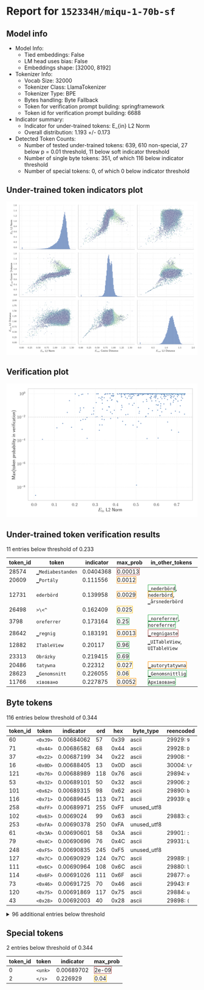 # Report for `152334H/miqu-1-70b-sf`

## Model info

* Model Info: 
  * Tied embeddings: False
  * LM head uses bias: False
  * Embeddings shape: [32000, 8192]
* Tokenizer Info: 
  * Vocab Size: 32000
  * Tokenizer Class: LlamaTokenizer
  * Tokenizer Type: BPE
  * Bytes handling: Byte Fallback
  * Token for verification prompt building: springframework
  * Token id for verification prompt building: 6688
* Indicator summary: 
  * Indicator for under-trained tokens: E_{in} L2 Norm
  * Overall distribution: 1.193 +/- 0.173
* Detected Token Counts: 
  * Number of tested under-trained tokens: 639, 610 non-special, 27 below p = 0.01 threshold, 11 below soft indicator threshold
  * Number of single byte tokens: 351, of which 116 below indicator threshold
  * Number of special tokens: 0, of which 0 below indicator threshold

## Under-trained token indicators plot
![Indicators scatter plots](../indicators_pairplot_byid/152334H_miqu_1_70b_sf.png)

## Verification plot
![Verification plot](../verifications_scatterplot/152334H_miqu_1_70b_sf.png)

## Under-trained token verification results
11 entries below threshold of 0.233

|   token_id | token                       |   indicator | max_prob                                                         | in_other_tokens                                                                                                                                                                            |
|------------|-----------------------------|-------------|------------------------------------------------------------------|--------------------------------------------------------------------------------------------------------------------------------------------------------------------------------------------|
|      28574 | ````` ▁Mediabestanden ````` |   0.0404368 | <span style='border: 1px solid rgb(169, 68, 66);'>0.00013</span> |                                                                                                                                                                                            |
|      20609 | ````` ▁Portály `````        |   0.111556  | <span style='border: 1px solid rgb(255, 145, 0);'>0.0012</span>  |                                                                                                                                                                                            |
|      12731 | ````` ederbörd `````        |   0.139958  | <span style='border: 1px solid rgb(255, 145, 0);'>0.0029</span>  | <span style='border: 1px solid rgb(40, 167, 69);'>````` ▁nederbörd `````</span>, <span style='border: 1px solid rgb(255, 145, 0);'>````` nederbörd `````</span>, ````` ▁årsnederbörd ````` |
|      26498 | ````` >\<^ `````            |   0.162409  | <span style='border: 1px solid rgb(251, 189, 8);'>0.025</span>   |                                                                                                                                                                                            |
|       3798 | ````` oreferrer `````       |   0.173164  | <span style='border: 1px solid rgb(40, 167, 69);'>0.25</span>    | <span style='border: 1px solid rgb(40, 167, 69);'>````` ▁noreferrer `````</span>, <span style='border: 1px solid rgb(40, 167, 69);'>````` noreferrer `````</span>                          |
|      28642 | ````` ▁regnig `````         |   0.183191  | <span style='border: 1px solid rgb(255, 145, 0);'>0.0013</span>  | <span style='border: 1px solid rgb(169, 68, 66);'>````` ▁regnigaste `````</span>                                                                                                           |
|      12882 | ````` ITableView `````      |   0.20117   | <span style='border: 1px solid rgb(40, 167, 69);'>0.96</span>    | ````` ▁UITableView `````, ````` UITableView `````                                                                                                                                          |
|      23313 | ````` Obrázky `````         |   0.219415  | <span style='border: 1px solid rgb(40, 167, 69);'>0.69</span>    |                                                                                                                                                                                            |
|      20486 | ````` tatywna `````         |   0.22312   | <span style='border: 1px solid rgb(251, 189, 8);'>0.027</span>   | <span style='border: 1px solid rgb(255, 145, 0);'>````` ▁autorytatywna `````</span>                                                                                                        |
|      28623 | ````` ▁Genomsnitt `````     |   0.226055  | <span style='border: 1px solid rgb(251, 189, 8);'>0.06</span>    | <span style='border: 1px solid rgb(40, 167, 69);'>````` ▁Genomsnittlig `````</span>                                                                                                        |
|      11766 | ````` хівовано `````        |   0.227875  | <span style='border: 1px solid rgb(255, 145, 0);'>0.0052</span>  | <span style='border: 1px solid rgb(40, 167, 69);'>````` Архівовано `````</span>                                                                                                            |


## Byte tokens
116 entries below threshold of 0.344

|   token_id | token              |   indicator |   ord | hex   | byte_type   | reencoded             |
|------------|--------------------|-------------|-------|-------|-------------|-----------------------|
|         60 | ````` <0x39> ````` |  0.00684062 |    57 | 0x39  | ascii       | 29929: ````` 9 `````  |
|         71 | ````` <0x44> ````` |  0.00686582 |    68 | 0x44  | ascii       | 29928: ````` D `````  |
|         37 | ````` <0x22> ````` |  0.00687199 |    34 | 0x22  | ascii       | 29908: ````` " `````  |
|         16 | ````` <0x0D> ````` |  0.00688405 |    13 | 0x0D  | ascii       | 30004: ````` \r ````` |
|        121 | ````` <0x76> ````` |  0.00688989 |   118 | 0x76  | ascii       | 29894: ````` v `````  |
|         53 | ````` <0x32> ````` |  0.00689101 |    50 | 0x32  | ascii       | 29906: ````` 2 `````  |
|        101 | ````` <0x62> ````` |  0.00689315 |    98 | 0x62  | ascii       | 29890: ````` b `````  |
|        116 | ````` <0x71> ````` |  0.00689645 |   113 | 0x71  | ascii       | 29939: ````` q `````  |
|        258 | ````` <0xFF> ````` |  0.00689971 |   255 | 0xFF  | unused_utf8 |                       |
|        102 | ````` <0x63> ````` |  0.0069024  |    99 | 0x63  | ascii       | 29883: ````` c `````  |
|        253 | ````` <0xFA> ````` |  0.00690378 |   250 | 0xFA  | unused_utf8 |                       |
|         61 | ````` <0x3A> ````` |  0.00690601 |    58 | 0x3A  | ascii       | 29901: ````` : `````  |
|         79 | ````` <0x4C> ````` |  0.00690696 |    76 | 0x4C  | ascii       | 29931: ````` L `````  |
|        248 | ````` <0xF5> ````` |  0.00690835 |   245 | 0xF5  | unused_utf8 |                       |
|        127 | ````` <0x7C> ````` |  0.00690929 |   124 | 0x7C  | ascii       | 29989: ````` \| ````` |
|        111 | ````` <0x6C> ````` |  0.00690964 |   108 | 0x6C  | ascii       | 29880: ````` l `````  |
|        114 | ````` <0x6F> ````` |  0.00691026 |   111 | 0x6F  | ascii       | 29877: ````` o `````  |
|         73 | ````` <0x46> ````` |  0.00691725 |    70 | 0x46  | ascii       | 29943: ````` F `````  |
|        120 | ````` <0x75> ````` |  0.00691869 |   117 | 0x75  | ascii       | 29884: ````` u `````  |
|         43 | ````` <0x28> ````` |  0.00692003 |    40 | 0x28  | ascii       | 29898: ````` ( `````  |
<details><summary>96 additional entries below threshold</summary>

|   token_id | token              |   indicator |   ord | hex   | byte_type   | reencoded            |
|------------|--------------------|-------------|-------|-------|-------------|----------------------|
|        250 | ````` <0xF7> ````` |  0.00692152 |   247 | 0xF7  | unused_utf8 |                      |
|         94 | ````` <0x5B> ````` |  0.00692426 |    91 | 0x5B  | ascii       | 29961: ````` [ ````` |
|         93 | ````` <0x5A> ````` |  0.00692465 |    90 | 0x5A  | ascii       | 29999: ````` Z ````` |
|         68 | ````` <0x41> ````` |  0.00692505 |    65 | 0x41  | ascii       | 29909: ````` A ````` |
|         95 | ````` <0x5C> ````` |  0.006926   |    92 | 0x5C  | ascii       | 29905: ````` \ ````` |
|        255 | ````` <0xFC> ````` |  0.00692806 |   252 | 0xFC  | unused_utf8 |                      |
|        254 | ````` <0xFB> ````` |  0.00692959 |   251 | 0xFB  | unused_utf8 |                      |
|         49 | ````` <0x2E> ````` |  0.00693074 |    46 | 0x2E  | ascii       | 29889: ````` . ````` |
|         59 | ````` <0x38> ````` |  0.006938   |    56 | 0x38  | ascii       | 29947: ````` 8 ````` |
|        110 | ````` <0x6B> ````` |  0.00694119 |   107 | 0x6B  | ascii       | 29895: ````` k ````` |
|         89 | ````` <0x56> ````` |  0.00694301 |    86 | 0x56  | ascii       | 29963: ````` V ````` |
|         84 | ````` <0x51> ````` |  0.00694448 |    81 | 0x51  | ascii       | 29984: ````` Q ````` |
|         38 | ````` <0x23> ````` |  0.00694492 |    35 | 0x23  | ascii       | 29937: ````` # ````` |
|         41 | ````` <0x26> ````` |  0.00694733 |    38 | 0x26  | ascii       | 29987: ````` & ````` |
|         92 | ````` <0x59> ````` |  0.00694812 |    89 | 0x59  | ascii       | 29979: ````` Y ````` |
|         48 | ````` <0x2D> ````` |  0.00694828 |    45 | 0x2D  | ascii       | 29899: ````` - ````` |
|        128 | ````` <0x7D> ````` |  0.00695    |   125 | 0x7D  | ascii       | 29913: ````` } ````` |
|        196 | ````` <0xC1> ````` |  0.00695037 |   193 | 0xC1  | unused_utf8 |                      |
|         76 | ````` <0x49> ````` |  0.00695041 |    73 | 0x49  | ascii       | 29902: ````` I ````` |
|        126 | ````` <0x7B> ````` |  0.00695042 |   123 | 0x7B  | ascii       | 29912: ````` { ````` |
|        117 | ````` <0x72> ````` |  0.00695236 |   114 | 0x72  | ascii       | 29878: ````` r ````` |
|         58 | ````` <0x37> ````` |  0.00695272 |    55 | 0x37  | ascii       | 29955: ````` 7 ````` |
|         45 | ````` <0x2A> ````` |  0.00695589 |    42 | 0x2A  | ascii       | 29930: ````` * ````` |
|         42 | ````` <0x27> ````` |  0.00695667 |    39 | 0x27  | ascii       | 29915: ````` ' ````` |
|         52 | ````` <0x31> ````` |  0.00695677 |    49 | 0x31  | ascii       | 29896: ````` 1 ````` |
|        104 | ````` <0x65> ````` |  0.00695792 |   101 | 0x65  | ascii       | 29872: ````` e ````` |
|         54 | ````` <0x33> ````` |  0.00695927 |    51 | 0x33  | ascii       | 29941: ````` 3 ````` |
|        256 | ````` <0xFD> ````` |  0.00696013 |   253 | 0xFD  | unused_utf8 |                      |
|         67 | ````` <0x40> ````` |  0.0069637  |    64 | 0x40  | ascii       | 29992: ````` @ ````` |
|        118 | ````` <0x73> ````` |  0.00696497 |   115 | 0x73  | ascii       | 29879: ````` s ````` |
|         55 | ````` <0x34> ````` |  0.00696679 |    52 | 0x34  | ascii       | 29946: ````` 4 ````` |
|        109 | ````` <0x6A> ````` |  0.00696719 |   106 | 0x6A  | ascii       | 29926: ````` j ````` |
|        112 | ````` <0x6D> ````` |  0.00696722 |   109 | 0x6D  | ascii       | 29885: ````` m ````` |
|        100 | ````` <0x61> ````` |  0.00696777 |    97 | 0x61  | ascii       | 29874: ````` a ````` |
|        122 | ````` <0x77> ````` |  0.00697065 |   119 | 0x77  | ascii       | 29893: ````` w ````` |
|         62 | ````` <0x3B> ````` |  0.00697266 |    59 | 0x3B  | ascii       | 29936: ````` ; ````` |
|        119 | ````` <0x74> ````` |  0.00697425 |   116 | 0x74  | ascii       | 29873: ````` t ````` |
|         72 | ````` <0x45> ````` |  0.0069749  |    69 | 0x45  | ascii       | 29923: ````` E ````` |
|         88 | ````` <0x55> ````` |  0.00697585 |    85 | 0x55  | ascii       | 29965: ````` U ````` |
|         83 | ````` <0x50> ````` |  0.00697636 |    80 | 0x50  | ascii       | 29925: ````` P ````` |
|         50 | ````` <0x2F> ````` |  0.00697651 |    47 | 0x2F  | ascii       | 29914: ````` / ````` |
|        125 | ````` <0x7A> ````` |  0.00697777 |   122 | 0x7A  | ascii       | 29920: ````` z ````` |
|        105 | ````` <0x66> ````` |  0.00697879 |   102 | 0x66  | ascii       | 29888: ````` f ````` |
|         46 | ````` <0x2B> ````` |  0.00698091 |    43 | 0x2B  | ascii       | 29974: ````` + ````` |
|        257 | ````` <0xFE> ````` |  0.00698321 |   254 | 0xFE  | unused_utf8 |                      |
|         75 | ````` <0x48> ````` |  0.00698448 |    72 | 0x48  | ascii       | 29950: ````` H ````` |
|        129 | ````` <0x7E> ````` |  0.00698473 |   126 | 0x7E  | ascii       | 30022: ````` ~ ````` |
|         74 | ````` <0x47> ````` |  0.0069867  |    71 | 0x47  | ascii       | 29954: ````` G ````` |
|         56 | ````` <0x35> ````` |  0.00698713 |    53 | 0x35  | ascii       | 29945: ````` 5 ````` |
|         81 | ````` <0x4E> ````` |  0.0069882  |    78 | 0x4E  | ascii       | 29940: ````` N ````` |
|         64 | ````` <0x3D> ````` |  0.00698877 |    61 | 0x3D  | ascii       | 29922: ````` = ````` |
|         82 | ````` <0x4F> ````` |  0.00699037 |    79 | 0x4F  | ascii       | 29949: ````` O ````` |
|        195 | ````` <0xC0> ````` |  0.00699116 |   192 | 0xC0  | unused_utf8 |                      |
|         78 | ````` <0x4B> ````` |  0.00699222 |    75 | 0x4B  | ascii       | 29968: ````` K ````` |
|         98 | ````` <0x5F> ````` |  0.00699285 |    95 | 0x5F  | ascii       | 29918: ````` _ ````` |
|        107 | ````` <0x68> ````` |  0.00699626 |   104 | 0x68  | ascii       | 29882: ````` h ````` |
|        108 | ````` <0x69> ````` |  0.00699891 |   105 | 0x69  | ascii       | 29875: ````` i ````` |
|         91 | ````` <0x58> ````` |  0.00700167 |    88 | 0x58  | ascii       | 29990: ````` X ````` |
|         99 | ````` <0x60> ````` |  0.00700221 |    96 | 0x60  | ascii       | 29952: ````` ` ````` |
|         90 | ````` <0x57> ````` |  0.00700451 |    87 | 0x57  | ascii       | 29956: ````` W ````` |
|        106 | ````` <0x67> ````` |  0.00700518 |   103 | 0x67  | ascii       | 29887: ````` g ````` |
|         44 | ````` <0x29> ````` |  0.00700659 |    41 | 0x29  | ascii       | 29897: ````` ) ````` |
|         70 | ````` <0x43> ````` |  0.00700763 |    67 | 0x43  | ascii       | 29907: ````` C ````` |
|        198 | ````` <0xC3> ````` |  0.00700895 |   195 | 0xC3  | utf8        |                      |
|         97 | ````` <0x5E> ````` |  0.00701026 |    94 | 0x5E  | ascii       | 29985: ````` ^ ````` |
|        113 | ````` <0x6E> ````` |  0.0070116  |   110 | 0x6E  | ascii       | 29876: ````` n ````` |
|         87 | ````` <0x54> ````` |  0.00701408 |    84 | 0x54  | ascii       | 29911: ````` T ````` |
|        249 | ````` <0xF6> ````` |  0.007015   |   246 | 0xF6  | unused_utf8 |                      |
|         35 | ````` <0x20> ````` |  0.00701871 |    32 | 0x20  | ascii       | 29871: ````` ▁ ````` |
|         57 | ````` <0x36> ````` |  0.00701989 |    54 | 0x36  | ascii       | 29953: ````` 6 ````` |
|         51 | ````` <0x30> ````` |  0.00702384 |    48 | 0x30  | ascii       | 29900: ````` 0 ````` |
|        123 | ````` <0x78> ````` |  0.00702775 |   120 | 0x78  | ascii       | 29916: ````` x ````` |
|         65 | ````` <0x3E> ````` |  0.00703214 |    62 | 0x3E  | ascii       | 29958: ````` > ````` |
|         69 | ````` <0x42> ````` |  0.00703501 |    66 | 0x42  | ascii       | 29933: ````` B ````` |
|         96 | ````` <0x5D> ````` |  0.00704317 |    93 | 0x5D  | ascii       | 29962: ````` ] ````` |
|         63 | ````` <0x3C> ````` |  0.00704345 |    60 | 0x3C  | ascii       | 29966: ````` < ````` |
|         77 | ````` <0x4A> ````` |  0.00704421 |    74 | 0x4A  | ascii       | 29967: ````` J ````` |
|         85 | ````` <0x52> ````` |  0.00704882 |    82 | 0x52  | ascii       | 29934: ````` R ````` |
|         39 | ````` <0x24> ````` |  0.0070751  |    36 | 0x24  | ascii       | 29938: ````` $ ````` |
|        252 | ````` <0xF9> ````` |  0.00707858 |   249 | 0xF9  | unused_utf8 |                      |
|         36 | ````` <0x21> ````` |  0.00708333 |    33 | 0x21  | ascii       | 29991: ````` ! ````` |
|         66 | ````` <0x3F> ````` |  0.00708377 |    63 | 0x3F  | ascii       | 29973: ````` ? ````` |
|         40 | ````` <0x25> ````` |  0.00708512 |    37 | 0x25  | ascii       | 29995: ````` % ````` |
|        115 | ````` <0x70> ````` |  0.00708533 |   112 | 0x70  | ascii       | 29886: ````` p ````` |
|        124 | ````` <0x79> ````` |  0.00708568 |   121 | 0x79  | ascii       | 29891: ````` y ````` |
|         47 | ````` <0x2C> ````` |  0.00709267 |    44 | 0x2C  | ascii       | 29892: ````` , ````` |
|        103 | ````` <0x64> ````` |  0.00710018 |   100 | 0x64  | ascii       | 29881: ````` d ````` |
|         86 | ````` <0x53> ````` |  0.00711252 |    83 | 0x53  | ascii       | 29903: ````` S ````` |
|        251 | ````` <0xF8> ````` |  0.0071169  |   248 | 0xF8  | unused_utf8 |                      |
|         80 | ````` <0x4D> ````` |  0.00712559 |    77 | 0x4D  | ascii       | 29924: ````` M ````` |
|         31 | ````` <0x1C> ````` |  0.242568   |    28 | 0x1C  | ascii       |                      |
|         33 | ````` <0x1E> ````` |  0.251195   |    30 | 0x1E  | ascii       |                      |
|         32 | ````` <0x1D> ````` |  0.292453   |    29 | 0x1D  | ascii       |                      |
|         14 | ````` <0x0B> ````` |  0.304099   |    11 | 0x0B  | ascii       |                      |
|        244 | ````` <0xF1> ````` |  0.309325   |   241 | 0xF1  | utf8        |                      |
|         15 | ````` <0x0C> ````` |  0.333642   |    12 | 0x0C  | ascii       |                      |
</details>


## Special tokens
2 entries below threshold of 0.344

|   token_id | token             |   indicator | max_prob                                                       |
|------------|-------------------|-------------|----------------------------------------------------------------|
|          0 | ````` <unk> ````` |  0.00689702 | <span style='border: 1px solid rgb(169, 68, 66);'>2e-09</span> |
|          2 | ````` </s> `````  |  0.226929   | <span style='border: 1px solid rgb(251, 189, 8);'>0.04</span>  |

